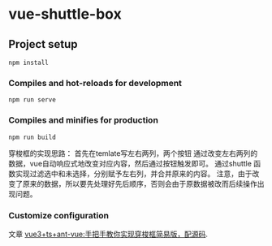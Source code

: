 # vue-shuttle-box

## Project setup
```
npm install
```

### Compiles and hot-reloads for development
```
npm run serve
```

### Compiles and minifies for production
```
npm run build
```

穿梭框的实现思路：
首先在temlate写左右两列，两个按钮
通过改变左右两列的数据，vue自动响应式地改变对应内容，然后通过按钮触发即可。
通过shuttle 函数实现过滤选中和未选择，分别赋予左右列，并合并原来的内容。
注意，由于改变了原来的数据，所以要先处理好先后顺序，否则会由于原数据被改而后续操作出现问题。

### Customize configuration
文章 [vue3+ts+ant-vue:手把手教你实现穿梭框简易版，配源码](https://blog.csdn.net/weixin_44523860/article/details/113441091).

